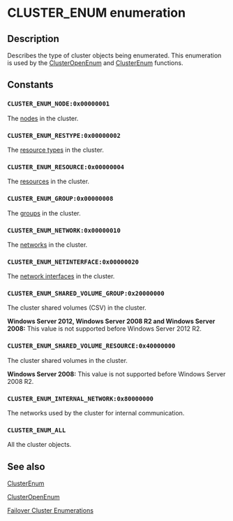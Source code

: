 # CLUSTER_ENUM enumeration

## Description

Describes the type of cluster objects being enumerated. This enumeration is used by the
[ClusterOpenEnum](https://learn.microsoft.com/windows/desktop/api/clusapi/nf-clusapi-clusteropenenum) and
[ClusterEnum](https://learn.microsoft.com/windows/desktop/api/clusapi/nf-clusapi-clusterenum) functions.

## Constants

### `CLUSTER_ENUM_NODE:0x00000001`

The [nodes](https://learn.microsoft.com/previous-versions/windows/desktop/mscs/nodes) in the cluster.

### `CLUSTER_ENUM_RESTYPE:0x00000002`

The [resource types](https://learn.microsoft.com/previous-versions/windows/desktop/mscs/resource-types) in the cluster.

### `CLUSTER_ENUM_RESOURCE:0x00000004`

The [resources](https://learn.microsoft.com/previous-versions/windows/desktop/mscs/resources) in the cluster.

### `CLUSTER_ENUM_GROUP:0x00000008`

The [groups](https://learn.microsoft.com/previous-versions/windows/desktop/mscs/groups) in the cluster.

### `CLUSTER_ENUM_NETWORK:0x00000010`

The [networks](https://learn.microsoft.com/previous-versions/windows/desktop/mscs/networks) in the cluster.

### `CLUSTER_ENUM_NETINTERFACE:0x00000020`

The [network interfaces](https://learn.microsoft.com/previous-versions/windows/desktop/mscs/network-interfaces) in the cluster.

### `CLUSTER_ENUM_SHARED_VOLUME_GROUP:0x20000000`

The cluster shared volumes (CSV) in the cluster.

**Windows Server 2012, Windows Server 2008 R2 and Windows Server 2008:** This value is not supported before
Windows Server 2012 R2.

### `CLUSTER_ENUM_SHARED_VOLUME_RESOURCE:0x40000000`

The cluster shared volumes in the cluster.

**Windows Server 2008:** This value is not supported before
Windows Server 2008 R2.

### `CLUSTER_ENUM_INTERNAL_NETWORK:0x80000000`

The networks used by the cluster for internal communication.

### `CLUSTER_ENUM_ALL`

All the cluster objects.

## See also

[ClusterEnum](https://learn.microsoft.com/windows/desktop/api/clusapi/nf-clusapi-clusterenum)

[ClusterOpenEnum](https://learn.microsoft.com/windows/desktop/api/clusapi/nf-clusapi-clusteropenenum)

[Failover Cluster Enumerations](https://learn.microsoft.com/previous-versions/windows/desktop/mscs/cluster-enumerations)